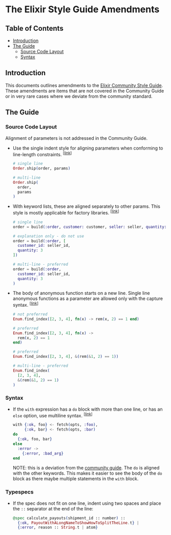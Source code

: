 # The Elixir Style Guide Amendments

## Table of Contents

* [Introduction](#introduction)
* [The Guide](#the-guide)
  * [Source Code Layout](#source-code-layout)
  * [Syntax](#syntax)  

## Introduction

This documents outlines amendments to the [Elixir Community Style Guide](https://github.com/christopheradams/elixir_style_guide).
These amendments are items that are not covered in the Community Guide or in very rare cases where we
deviate from the community standard.

## The Guide

### Source Code Layout

Alignment of parameters is not addressed in the Community Guide.

* <a name="align-parameters"></a>
  Use the single indent style for aligning parameters when
  conforming to line-length constraints.
  <sup>[[link](#align-parameters)]</sup>

  ```elixir  
  # single line
  Order.ship(order, params)

  # multi-line
  Order.ship(
    order,
    params
  )
  ```  

* <a name="align-keywords"></a>
  With keyword lists, these are aligned separately to other params. This style is mostly applicable for factory libraries.
  <sup>[[link](#align-keywords)]</sup>

  ```elixir
  # single line
  order = build(:order, customer: customer, seller: seller, quantity: 3])

  # explanation only - do not use  
  order = build(:order, [
    customer_id: seller_id,
    quantity: 3
  ])

  # multi-line - preferred  
  order = build(:order,
    customer_id: seller_id,
    quantity: 3
  )  
  ```

* <a name="align-anon-functions"></a>
  The body of anonymous function starts on a new line. Single
  line anonymous functions as a parameter are allowed only
  with the capture syntax.
  <sup>[[link](#align-anon-functions)]</sup>  

  ```elixir
  # not preferred
  Enum.find_index([2, 3, 4], fn(x) -> rem(x, 2) == 1 end)  

  # preferred
  Enum.find_index([2, 3, 4], fn(x) ->
    rem(x, 2) == 1
  end)

  # preferred
  Enum.find_index([2, 3, 4], &(rem(&1, 2) == 1))

  # multi-line - preferred
  Enum.find_index(
    [2, 3, 4],
    &(rem(&1, 2) == 1)
  )     
  ```  

### Syntax

* <a name="with-else"></a>
  If the `with` expression has a `do` block with more than one line, or has an
  `else` option, use multiline syntax.
  <sup>[[link](#with-else)]</sup>

  ```elixir
  with {:ok, foo} <- fetch(opts, :foo),
       {:ok, bar} <- fetch(opts, :bar)
  do
    {:ok, foo, bar}
  else
    :error ->
      {:error, :bad_arg}
  end
  ```

  NOTE: this is a deviation from the [community guide](https://github.com/christopheradams/elixir_style_guide#with-else
). The `do` is aligned with the other keywords. This makes it easier to see the body of the `do` block as there maybe multiple statements in the `with` block.


### Typespecs

* If the spec does not fit on one line, indent using two spaces and place the `::` separator at the end of the line:

  ```elixir
  @spec calculate_payouts(shipment_id :: number) ::
    {:ok, PayoutWithALongNameToShowHowToSplitTheLine.t} | 
    {:error, reason :: String.t | atom}
  ```
